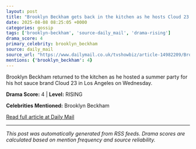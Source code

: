 ```yaml
---
layout: post
title: "Brooklyn Beckham gets back in the kitchen as he hosts Cloud 23 summer party - after renewing his vows with wife Nicola Peltz amid family feud""
date: 2025-08-08 08:25:05 +0000
categories: gossip
tags: ['brooklyn-beckham', 'source-daily_mail', 'drama-rising']
drama_score: 4
primary_celebrity: brooklyn_beckham
source: daily_mail
source_url: "https://www.dailymail.co.uk/tvshowbiz/article-14982209/Brooklyn-Beckham-hosts-Cloud-23-summer-party.html?ns_mchannel=rss&ito=1490&ns_campaign=1490""
mentions: {'brooklyn_beckham': 4}
---
```


Brooklyn Beckham returned to the kitchen as he hosted a summer party for his hot sauce brand Cloud 23 in Los Angeles on Wednesday.

**Drama Score:** 4 | **Level:** RISING

**Celebrities Mentioned:** Brooklyn Beckham

[Read full article at Daily Mail](https://www.dailymail.co.uk/tvshowbiz/article-14982209/Brooklyn-Beckham-hosts-Cloud-23-summer-party.html?ns_mchannel=rss&ito=1490&ns_campaign=1490)

---
*This post was automatically generated from RSS feeds. Drama scores are calculated based on mention frequency and source reliability.*
